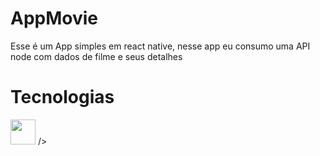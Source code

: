 # AppMovie

Esse é um App simples em react native, nesse app eu consumo uma API node com dados de filme e seus detalhes

# Tecnologias

<img src="https://cdn.jsdelivr.net/gh/devicons/devicon/icons/javascript/javascript-original.svg" width="40" height="40"/> />
